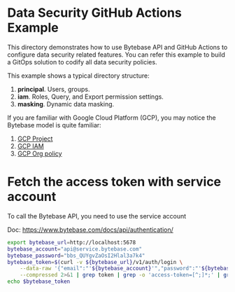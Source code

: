 # Data Security GitHub Actions Example

This directory demonstrates how to use Bytebase API and GitHub Actions to configure data security related features.
You can refer this example to build a GitOps solution to codify all data security policies.

This example shows a typical directory structure:

1. **principal**. Users, groups.
1. **iam**. Roles, Query, and Export permission settings.
1. **masking**. Dynamic data masking.

If you are familiar with Google Cloud Platform (GCP), you may notice the Bytebase model is quite familiar:

1. [GCP Project](https://cloud.google.com/resource-manager/docs/creating-managing-projects)
1. [GCP IAM](https://cloud.google.com/security/products/iam)
1. [GCP Org policy](https://cloud.google.com/resource-manager/docs/organization-policy/overview)

# Fetch the access token with service account

To call the Bytebase API, you need to use the service account

Doc: https://www.bytebase.com/docs/api/authentication/

```bash
export bytebase_url=http://localhost:5678
bytebase_account="api@service.bytebase.com"
bytebase_password="bbs_QUYgvZaOsI2Hlal3a7k4"
bytebase_token=$(curl -v ${bytebase_url}/v1/auth/login \
    --data-raw '{"email":"'${bytebase_account}'","password":"'${bytebase_password}'","web":true}' \
    --compressed 2>&1 | grep token | grep -o 'access-token=[^;]*;' | grep -o '[^;]*' | sed 's/access-token=//g; s/;//g')
echo $bytebase_token
```
